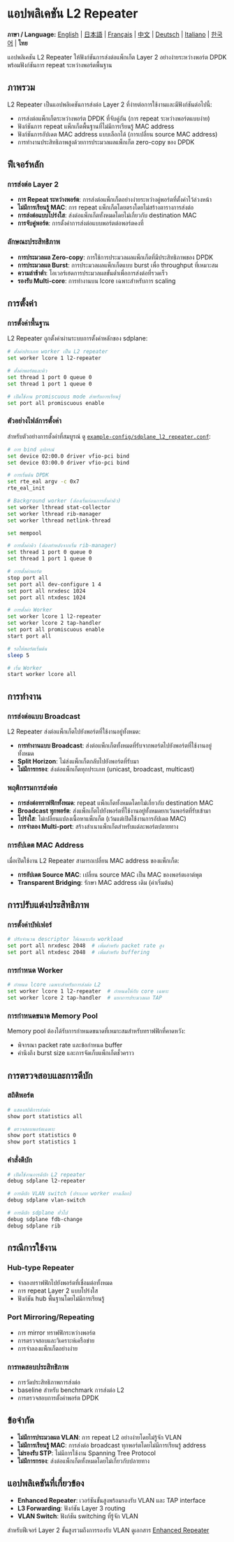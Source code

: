 # แอปพลิเคชัน L2 Repeater

**ภาษา / Language:** [English](../en/l2-repeater-application.md) | [日本語](../ja/l2-repeater-application.md) | [Français](../fr/l2-repeater-application.md) | [中文](../zh/l2-repeater-application.md) | [Deutsch](../de/l2-repeater-application.md) | [Italiano](../it/l2-repeater-application.md) | [한국어](../ko/l2-repeater-application.md) | **ไทย**

แอปพลิเคชัน L2 Repeater ให้ฟังก์ชันการส่งต่อแพ็กเก็ต Layer 2 อย่างง่ายระหว่างพอร์ต DPDK พร้อมฟังก์ชันการ repeat ระหว่างพอร์ตพื้นฐาน

## ภาพรวม

L2 Repeater เป็นแอปพลิเคชันการส่งต่อ Layer 2 ที่ง่ายต่อการใช้งานและมีฟังก์ชันต่อไปนี้:
- การส่งต่อแพ็กเก็ตระหว่างพอร์ต DPDK ที่จับคู่กัน (การ repeat ระหว่างพอร์ตแบบง่าย)
- ฟังก์ชันการ repeat แพ็กเก็ตพื้นฐานที่ไม่มีการเรียนรู้ MAC address
- ฟังก์ชันการอัปเดต MAC address แบบเลือกได้ (การเปลี่ยน source MAC address)
- การทำงานประสิทธิภาพสูงด้วยการประมวลผลแพ็กเก็ต zero-copy ของ DPDK

## ฟีเจอร์หลัก

### การส่งต่อ Layer 2
- **การ Repeat ระหว่างพอร์ต**: การส่งต่อแพ็กเก็ตอย่างง่ายระหว่างคู่พอร์ตที่ตั้งค่าไว้ล่วงหน้า
- **ไม่มีการเรียนรู้ MAC**: การ repeat แพ็กเก็ตโดยตรงโดยไม่สร้างตารางการส่งต่อ
- **การส่งต่อแบบโปร่งใส**: ส่งต่อแพ็กเก็ตทั้งหมดโดยไม่เกี่ยวกับ destination MAC
- **การจับคู่พอร์ต**: การตั้งค่าการส่งต่อแบบพอร์ตต่อพอร์ตคงที่

### ลักษณะประสิทธิภาพ
- **การประมวลผล Zero-copy**: การใช้การประมวลผลแพ็กเก็ตที่มีประสิทธิภาพของ DPDK
- **การประมวลผล Burst**: การประมวลผลแพ็กเก็ตแบบ burst เพื่อ throughput ที่เหมาะสม
- **ความล่าช้าต่ำ**: โอเวอร์เฮดการประมวลผลขั้นต่ำเพื่อการส่งต่อที่รวดเร็ว
- **รองรับ Multi-core**: การทำงานบน lcore เฉพาะสำหรับการ scaling

## การตั้งค่า

### การตั้งค่าพื้นฐาน
L2 Repeater ถูกตั้งค่าผ่านระบบการตั้งค่าหลักของ sdplane:

```bash
# ตั้งค่าประเภท worker เป็น L2 repeater
set worker lcore 1 l2-repeater

# ตั้งค่าพอร์ตและคิว
set thread 1 port 0 queue 0  
set thread 1 port 1 queue 0

# เปิดใช้งาน promiscuous mode สำหรับการเรียนรู้
set port all promiscuous enable
```

### ตัวอย่างไฟล์การตั้งค่า
สำหรับตัวอย่างการตั้งค่าที่สมบูรณ์ ดู [`example-config/sdplane_l2_repeater.conf`](../../example-config/sdplane_l2_repeater.conf):

```bash
# การ bind อุปกรณ์
set device 02:00.0 driver vfio-pci bind
set device 03:00.0 driver vfio-pci bind

# การเริ่มต้น DPDK
set rte_eal argv -c 0x7
rte_eal_init

# Background worker (ต้องเริ่มก่อนการตั้งค่าคิว)
set worker lthread stat-collector
set worker lthread rib-manager
set worker lthread netlink-thread

set mempool

# การตั้งค่าคิว (ต้องทำหลังจากเริ่ม rib-manager)
set thread 1 port 0 queue 0
set thread 1 port 1 queue 0

# การตั้งค่าพอร์ต
stop port all
set port all dev-configure 1 4
set port all nrxdesc 1024
set port all ntxdesc 1024

# การตั้งค่า Worker
set worker lcore 1 l2-repeater
set worker lcore 2 tap-handler
set port all promiscuous enable
start port all

# รอให้พอร์ตเริ่มต้น
sleep 5

# เริ่ม Worker
start worker lcore all
```

## การทำงาน

### การส่งต่อแบบ Broadcast
L2 Repeater ส่งต่อแพ็กเก็ตไปยังพอร์ตที่ใช้งานอยู่ทั้งหมด:
- **การทำงานแบบ Broadcast**: ส่งต่อแพ็กเก็ตทั้งหมดที่รับจากพอร์ตไปยังพอร์ตที่ใช้งานอยู่ทั้งหมด
- **Split Horizon**: ไม่ส่งแพ็กเก็ตกลับไปยังพอร์ตที่รับมา
- **ไม่มีการกรอง**: ส่งต่อแพ็กเก็ตทุกประเภท (unicast, broadcast, multicast)

### พฤติกรรมการส่งต่อ
- **การส่งต่อทราฟฟิกทั้งหมด**: repeat แพ็กเก็ตทั้งหมดโดยไม่เกี่ยวกับ destination MAC
- **Broadcast ทุกพอร์ต**: ส่งแพ็กเก็ตไปยังพอร์ตที่ใช้งานอยู่ทั้งหมดยกเว้นพอร์ตที่รับเข้ามา
- **โปร่งใส**: ไม่เปลี่ยนแปลงเนื้อหาแพ็กเก็ต (เว้นแต่เปิดใช้งานการอัปเดต MAC)
- **การจำลอง Multi-port**: สร้างสำเนาแพ็กเก็ตสำหรับแต่ละพอร์ตปลายทาง

### การอัปเดต MAC Address
เมื่อเปิดใช้งาน L2 Repeater สามารถเปลี่ยน MAC address ของแพ็กเก็ต:
- **การอัปเดต Source MAC**: เปลี่ยน source MAC เป็น MAC ของพอร์ตเอาต์พุต
- **Transparent Bridging**: รักษา MAC address เดิม (ค่าเริ่มต้น)

## การปรับแต่งประสิทธิภาพ

### การตั้งค่าบัฟเฟอร์
```bash
# ปรับจำนวน descriptor ให้เหมาะกับ workload
set port all nrxdesc 2048  # เพิ่มสำหรับ packet rate สูง
set port all ntxdesc 2048  # เพิ่มสำหรับ buffering
```

### การกำหนด Worker
```bash
# กำหนด lcore เฉพาะสำหรับการส่งต่อ L2
set worker lcore 1 l2-repeater  # กำหนดให้กับ core เฉพาะ
set worker lcore 2 tap-handler  # แยกการประมวลผล TAP
```

### การกำหนดขนาด Memory Pool
Memory pool ต้องได้รับการกำหนดขนาดที่เหมาะสมสำหรับทราฟฟิกที่คาดหวัง:
- พิจารณา packet rate และข้อกำหนด buffer
- คำนึงถึง burst size และการจัดเก็บแพ็กเก็ตชั่วคราว

## การตรวจสอบและการดีบัก

### สถิติพอร์ต
```bash
# แสดงสถิติการส่งต่อ
show port statistics all

# ตรวจสอบพอร์ตเฉพาะ
show port statistics 0
show port statistics 1
```

### คำสั่งดีบัก
```bash
# เปิดใช้งานการดีบัก L2 repeater
debug sdplane l2-repeater

# การดีบัก VLAN switch (ประเภท worker ทางเลือก)
debug sdplane vlan-switch

# การดีบัก sdplane ทั่วไป
debug sdplane fdb-change
debug sdplane rib
```

## กรณีการใช้งาน

### Hub-type Repeater
- จำลองทราฟฟิกไปยังพอร์ตที่เชื่อมต่อทั้งหมด
- การ repeat Layer 2 แบบโปร่งใส
- ฟังก์ชัน hub พื้นฐานโดยไม่มีการเรียนรู้

### Port Mirroring/Repeating
- การ mirror ทราฟฟิกระหว่างพอร์ต
- การตรวจสอบและวิเคราะห์เครือข่าย
- การจำลองแพ็กเก็ตอย่างง่าย

### การทดสอบประสิทธิภาพ
- การวัดประสิทธิภาพการส่งต่อ
- baseline สำหรับ benchmark การส่งต่อ L2
- การตรวจสอบการตั้งค่าพอร์ต DPDK

## ข้อจำกัด

- **ไม่มีการประมวลผล VLAN**: การ repeat L2 อย่างง่ายโดยไม่รู้จัก VLAN
- **ไม่มีการเรียนรู้ MAC**: การส่งต่อ broadcast ทุกพอร์ตโดยไม่มีการเรียนรู้ address
- **ไม่รองรับ STP**: ไม่มีการใช้งาน Spanning Tree Protocol
- **ไม่มีการกรอง**: ส่งต่อแพ็กเก็ตทั้งหมดโดยไม่เกี่ยวกับปลายทาง

## แอปพลิเคชันที่เกี่ยวข้อง

- **Enhanced Repeater**: เวอร์ชันขั้นสูงพร้อมรองรับ VLAN และ TAP interface
- **L3 Forwarding**: ฟังก์ชัน Layer 3 routing
- **VLAN Switch**: ฟังก์ชัน switching ที่รู้จัก VLAN

สำหรับฟีเจอร์ Layer 2 ขั้นสูงรวมถึงการรองรับ VLAN ดูเอกสาร [Enhanced Repeater](enhanced-repeater.md)